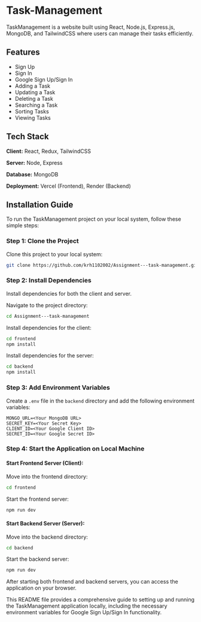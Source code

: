 

# Task-Management

TaskManagement is a website built using React, Node.js, Express.js, MongoDB, and TailwindCSS where users can manage their tasks efficiently.

## Features

- Sign Up
- Sign In
- Google Sign Up/Sign In
- Adding a Task
- Updating a Task
- Deleting a Task
- Searching a Task
- Sorting Tasks
- Viewing Tasks

## Tech Stack

**Client:** React, Redux, TailwindCSS

**Server:** Node, Express

**Database:** MongoDB

**Deployment:** Vercel (Frontend), Render (Backend)

## Installation Guide

To run the TaskManagement project on your local system, follow these simple steps:

### Step 1: Clone the Project

Clone this project to your local system:

```bash
git clone https://github.com/krh1102002/Assignment---task-management.git
```

### Step 2: Install Dependencies

Install dependencies for both the client and server.

Navigate to the project directory:

```bash
cd Assignment---task-management
```

Install dependencies for the client:

```bash
cd frontend
npm install
```

Install dependencies for the server:

```bash
cd backend
npm install
```

### Step 3: Add Environment Variables

Create a `.env` file in the `backend` directory and add the following environment variables:

```env
MONGO_URL=<Your MongoDB URL>
SECRET_KEY=<Your Secret Key>
CLIENT_ID=<Your Google Client ID>
SECRET_ID=<Your Google Secret ID>
```

### Step 4: Start the Application on Local Machine

#### Start Frontend Server (Client):

Move into the frontend directory:

```bash
cd frontend
```

Start the frontend server:

```bash
npm run dev
```

#### Start Backend Server (Server):

Move into the backend directory:

```bash
cd backend
```

Start the backend server:

```bash
npm run dev
```

After starting both frontend and backend servers, you can access the application on your browser.

This README file provides a comprehensive guide to setting up and running the TaskManagement application locally, including the necessary environment variables for Google Sign Up/Sign In functionality.
